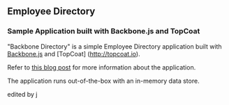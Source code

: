 ## Employee Directory ##

### Sample Application built with Backbone.js and TopCoat ###

"Backbone Directory" is a simple Employee Directory application built with [Backbone.js](http://backbonejs.org) and [TopCoat] (http://topcoat.io).

Refer to [this blog post](http://coenraets.org) for more information about the application.

The application runs out-of-the-box with an in-memory data store.

edited by j